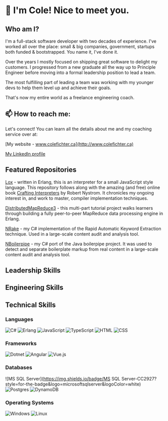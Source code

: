 # 👋 I'm Cole! Nice to meet you.

## Who am I?

I'm a full-stack software developer with two decades of experience. I've worked all over the place: small & big companies, government, startups both funded & bootstrapped. You name it, I've done it.

Over the years I mostly focused on shipping great software to delight my customers. I progressed from a new graduate all the way up to Principle Engineer before moving into a formal leadership position to lead a team.

The most fulfilling part of leading a team was working with my younger devs to help them level up and achieve their goals.

That's now my entire world as a freelance engineering coach.

## 📫 How to reach me:

Let's connect! You can learn all the details about me and my coaching service over at:

[My website - www.colefichter.ca](http://www.colefichter.ca)

[My LinkedIn profile](https://www.linkedin.com/in/cole-fichter-b200a54/)

## Featured Repositories
[Lox](https://github.com/colefichter/lox) - written in Erlang, this is an interpreter for a small JavaScript style language. This repository follows along with the amazing (and free) online book [Crafting Interpreters](https://craftinginterpreters.com/) by Robert Nystrom. It chronicles my ongoing interest in, and work to master, compiler implementation techniques.

[DistributedMapReduce3](https://github.com/colefichter/DistributedMapReduce3) - this multi-part tutorial project walks learners through building a fully peer-to-peer MapReduce data processing engine in Erlang.

[NRake](https://github.com/colefichter/NRake) - my C# implementation of the Rapid Automatic Keyword Extraction technique. Used in a large-scale content audit and analysis tool.

[NBoilerpipe](https://github.com/colefichter/NBoilerpipe) - my C# port of the Java boilerpipe project. It was used to detect and separate boilerplate markup from real content in a large-scale content audit and analysis tool.

## Leadership Skills

## Engineering Skills

## Technical Skills

### Languages

![C#](https://img.shields.io/badge/C%23-239120?style=for-the-badge&logo=c-sharp&logoColor=white) 
![Erlang](https://img.shields.io/badge/Erlang-A90533?style=for-the-badge&logo=erlang&logoColor=white)
![JavaScript](https://img.shields.io/badge/JavaScript-F7DF1E?style=for-the-badge&logo=javascript&logoColor=black)
![TypeScript](https://img.shields.io/badge/Typescript-000000?style=for-the-badge&logo=typescript&logoColor=F7DF1E)
![HTML](https://img.shields.io/badge/HTML5-E34F26?style=for-the-badge&logo=html5&logoColor=white)
![CSS](https://img.shields.io/badge/CSS3-1572B6?style=for-the-badge&logo=css3&logoColor=white)

### Frameworks

![Dotnet](https://img.shields.io/badge/dotnet-5E5E5E?style=for-the-badge&logo=microsoft&logoColor=white)
![Angular](https://img.shields.io/badge/angular-0F0F11?style=for-the-badge&logo=angular&logoColor=white)
![Vue.js](https://img.shields.io/badge/vue.js-4FC08D?style=for-the-badge&logo=vuedotjs&logoColor=white)

### Databases

![MS SQL Server](https://img.shields.io/badge/MS SQL Server-CC2927?style=for-the-badge&logo=microsoftsqlserver&logoColor=white)
![Postgres](https://img.shields.io/badge/postgres-4169E1?style=for-the-badge&logo=postgresql&logoColor=white)
![DynamoDB](https://img.shields.io/badge/DynamoDB-4053D6?style=for-the-badge&logo=awsdynamodb&logoColor=white)

### Operating Systems

![Windows](https://img.shields.io/badge/Windows-0078D6?style=for-the-badge&logo=windows&logoColor=white) ![Linux](https://img.shields.io/badge/Linux-FCC624?style=for-the-badge&logo=linux&logoColor=black)


<!--
TODO:

- Highlighted repos
- Skill list using cool badges
- Revise text above - sales pitch

-->


<!--
**colefichter/colefichter** is a ✨ _special_ ✨ repository because its `README.md` (this file) appears on your GitHub profile.

Here are some ideas to get you started:

- 🔭 I’m currently working on ...
- 🌱 I’m currently learning ...
- 👯 I’m looking to collaborate on ...
- 🤔 I’m looking for help with ...
- 💬 Ask me about ...
- 📫 How to reach me: ...
- 😄 Pronouns: ...
- ⚡ Fun fact: ...
-->
